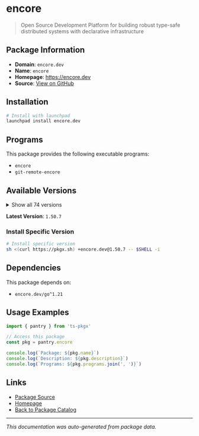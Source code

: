 # encore

> Open Source Development Platform for building robust type-safe distributed systems with declarative infrastructure

## Package Information

- **Domain**: `encore.dev`
- **Name**: `encore`
- **Homepage**: https://encore.dev
- **Source**: [View on GitHub](https://github.com/pkgxdev/pantry/tree/main/projects/encore.dev/package.yml)

## Installation

```bash
# Install with launchpad
launchpad install encore.dev
```

## Programs

This package provides the following executable programs:

- `encore`
- `git-remote-encore`

## Available Versions

<details>
<summary>Show all 74 versions</summary>

- `1.50.7`, `1.50.6`, `1.50.5`, `1.50.4`, `1.50.2`
- `1.50.1`, `1.50.0`, `1.49.3`, `1.49.1`, `1.49.0`
- `1.48.13`, `1.48.12`, `1.48.11`, `1.48.10`, `1.48.9`
- `1.48.8`, `1.48.7`, `1.48.6`, `1.48.5`, `1.48.4`
- `1.48.3`, `1.48.2`, `1.48.0`, `1.47.0`, `1.46.22`
- `1.46.21`, `1.46.20`, `1.46.19`, `1.46.18`, `1.46.17`
- `1.46.16`, `1.46.15`, `1.46.14`, `1.46.13`, `1.46.12`
- `1.46.11`, `1.46.10`, `1.46.9`, `1.46.8`, `1.46.7`
- `1.46.6`, `1.46.5`, `1.46.4`, `1.46.2`, `1.46.1`
- `1.46.0`, `1.45.6`, `1.45.1`, `1.44.9`, `1.44.4`
- `1.44.0`, `1.43.9`, `1.43.7`, `1.43.3`, `1.42.3`
- `1.42.1`, `1.41.9`, `1.41.7`, `1.41.4`, `1.41.3`
- `1.41.1`, `1.40.0`, `1.39.0`, `1.38.0`, `1.37.0`
- `1.35.3`, `1.34.7`, `1.31.0`, `1.30.0`, `1.29.2`
- `1.28.0`, `1.27.0`, `1.26.0`, `1.25.0`

</details>

**Latest Version**: `1.50.7`

### Install Specific Version

```bash
# Install specific version
sh <(curl https://pkgx.sh) +encore.dev@1.50.7 -- $SHELL -i
```

## Dependencies

This package depends on:

- `encore.dev/go^1.21`

## Usage Examples

```typescript
import { pantry } from 'ts-pkgx'

// Access this package
const pkg = pantry.encore

console.log(`Package: ${pkg.name}`)
console.log(`Description: ${pkg.description}`)
console.log(`Programs: ${pkg.programs.join(', ')}`)
```

## Links

- [Package Source](https://github.com/pkgxdev/pantry/tree/main/projects/encore.dev/package.yml)
- [Homepage](https://encore.dev)
- [Back to Package Catalog](../../package-catalog.md)

---

*This documentation was auto-generated from package data.*
